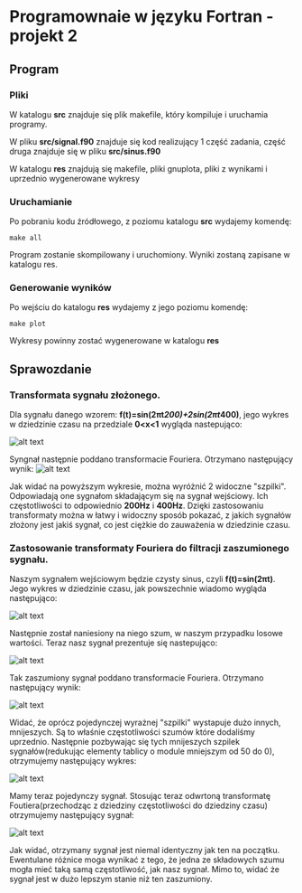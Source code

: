 # Programownaie w języku Fortran - projekt 2
## Program
### Pliki
W katalogu **src** znajduje się plik makefile, który kompiluje i uruchamia programy.

W pliku **src/signal.f90** znajduje się kod realizujący 1 część zadania, część druga znajduje się w pliku **src/sinus.f90**

W katalogu **res** znajdują się makefile, pliki gnuplota, pliki z wynikami i uprzednio wygenerowane wykresy
### Uruchamianie
Po pobraniu kodu źródłowego, z poziomu katalogu **src** wydajemy komendę:
```
make all
```
Program zostanie skompilowany i uruchomiony. Wyniki zostaną zapisane w katalogu res.
### Generowanie wyników
Po wejściu do katalogu **res** wydajemy z jego poziomu komendę:
```
make plot
```
Wykresy powinny zostać wygenerowane w katalogu **res**

## Sprawozdanie
### Transformata sygnału złożonego.
Dla sygnału danego wzorem: 
**f(t)=sin(2πt*200)+2sin(2πt*400)**,
jego wykres w dziedzinie czasu na przedziale **0<x<1** wygląda nastepująco:

![alt text](https://github.com/dulebapiotr/FFT-signal-processing/blob/master/res/signal_time.png)

Syngnał następnie poddano transformacie Fouriera. Otrzymano następujący wynik:
![alt text](https://github.com/dulebapiotr/FFT-signal-processing/blob/master/res/signal_frequency.png)

Jak widać na powyższym wykresie, można wyróżnić 2 widoczne "szpilki". Odpowiadają one sygnałom składającym się 
na sygnał wejściowy. Ich częstotliwości to odpowiednio **200Hz** i **400Hz**.
Dzięki zastosowaniu transformaty można w łatwy i widoczny sposób pokazać, z jakich sygnałów złożony jest jakiś sygnał, co jest ciężkie do zauważenia w dziedzinie czasu.

### Zastosowanie transformaty Fouriera do filtracji zaszumionego sygnału.
Naszym sygnałem wejściowym będzie czysty sinus, czyli **f(t)=sin(2πt)**.
Jego wykres w dziedzinie czasu, jak powszechnie wiadomo wygląda następująco:

![alt text](https://github.com/dulebapiotr/FFT-signal-processing/blob/master/res/clear_sinus_time.png)

Następnie został naniesiony  na niego szum, w naszym przypadku losowe wartości. Teraz nasz sygnał prezentuje się nastepująco:

![alt text](https://github.com/dulebapiotr/FFT-signal-processing/blob/master/res/sinus_time.png)

Tak zaszumiony sygnał poddano transformacie Fouriera. Otrzymano następujący wynik:

![alt text](https://github.com/dulebapiotr/FFT-signal-processing/blob/master/res/sinus_frequency.png)

Widać, że oprócz pojedynczej wyrażnej "szpilki" wystapuje dużo innych, mnijeszych. Są to właśnie częstotliwości szumów które dodaliśmy uprzednio. 
Następnie pozbywając się tych mnijeszych szpilek sygnałów(redukując elementy tablicy o module mniejszym od 50 do 0), otrzymujemy następujący wykres:

![alt text](https://github.com/dulebapiotr/FFT-signal-processing/blob/master/res/sinus_frequency_clear.png)

Mamy teraz pojedynczy sygnał. Stosując teraz odwrtoną transformatę Foutiera(przechodząc z dziedziny częstotliwości do dziedziny czasu) otrzymujemy następujący sygnał:

![alt text](https://github.com/dulebapiotr/FFT-signal-processing/blob/master/res/sinus_after_clear.png)

Jak widać, otrzymany sygnał jest niemal identyczny jak ten na początku. Ewentulane różnice moga wynikać z tego, że jedna ze składowych szumu mogła mieć taką samą częstotliwość, jak nasz sygnał. Mimo to, widać że sygnał jest w dużo lepszym stanie niż ten zaszumiony. 





